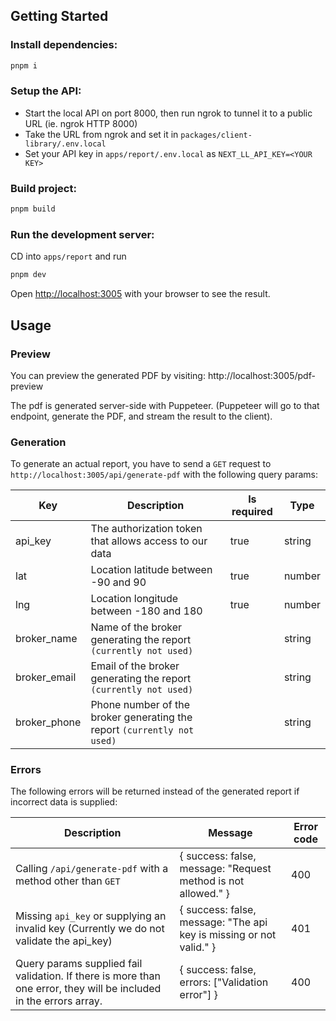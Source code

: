## Getting Started

### Install dependencies:

```bash
pnpm i
```

### Setup the API:

- Start the local API on port 8000, then run ngrok to tunnel it to a public URL (ie. ngrok HTTP 8000)
- Take the URL from ngrok and set it in `packages/client-library/.env.local`
- Set your API key in `apps/report/.env.local` as `NEXT_LL_API_KEY=<YOUR KEY>`

### Build project:

```bash
pnpm build
```

### Run the development server:

CD into `apps/report` and run

```bash
pnpm dev
```

Open [http://localhost:3005](http://localhost:3005) with your browser to see the result.

## Usage

### Preview

You can preview the generated PDF by visiting:
http://localhost:3005/pdf-preview

The pdf is generated server-side with Puppeteer. (Puppeteer will go to that endpoint, generate the PDF, and stream the result to the client).

### Generation

To generate an actual report, you have to send a `GET` request to `http://localhost:3005/api/generate-pdf` with the following query params:

| Key          | Description                                                             | Is required | Type   |
| ------------ | ----------------------------------------------------------------------- | ----------- | ------ |
| api_key      | The authorization token that allows access to our data                  | true        | string |
| lat          | Location latitude between -90 and 90                                    | true        | number |
| lng          | Location longitude between -180 and 180                                 | true        | number |
| broker_name  | Name of the broker generating the report `(currently not used)`         |             | string |
| broker_email | Email of the broker generating the report `(currently not used)`        |             | string |
| broker_phone | Phone number of the broker generating the report `(currently not used)` |             | string |

### Errors

The following errors will be returned instead of the generated report if incorrect data is supplied:

| Description                                                                                                        | Message                                                                | Error code |
| ------------------------------------------------------------------------------------------------------------------ | ---------------------------------------------------------------------- | ---------- |
| Calling `/api/generate-pdf` with a method other than `GET`                                                         | { success: false, message: "Request method <method> is not allowed." } | 400        |
| Missing `api_key` or supplying an invalid key (Currently we do not validate the api_key)                           | { success: false, message: "The api key is missing or not valid." }    | 401        |
| Query params supplied fail validation. If there is more than one error, they will be included in the errors array. | { success: false, errors: ["Validation error"] }                       | 400        |
